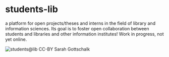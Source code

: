 # students-lib
a platform for open projects/theses and interns in the field of library and information sciences. 
Its goal is to foster open collaboration between students and libraries and other information institutes! 
Work in progress, not yet online.

![students@lib](https://students.openbiblio.eu/wp-content/uploads/2019/03/cropped-logo_ganz_italic_at_gerade-1.png)
CC-BY Sarah Gottschalk
